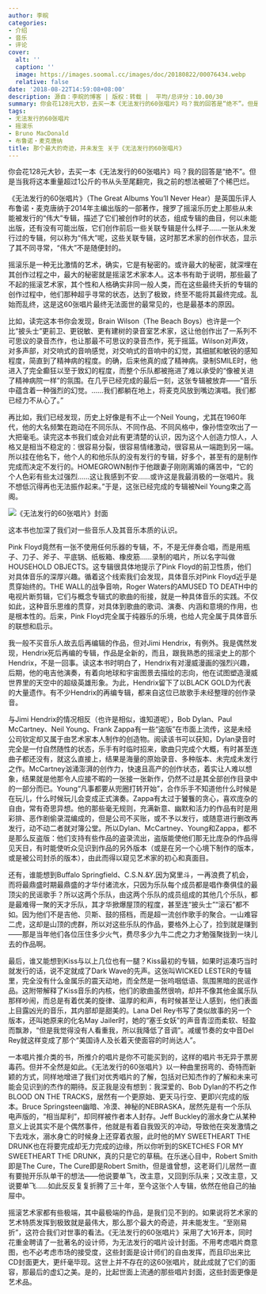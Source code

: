 ```yaml
---
author: 李皖
categories:
- 介绍
- 音乐
- 评论
cover:
  alt: ''
  caption: ''
  image: https://images.soomal.cc/images/doc/20180822/00076434.webp
  relative: false
date: '2018-08-22T14:59:08+08:00'
description: 源自：李皖的博客 | 版权：转载 |  平均/总评分：10.00/30
summary: 你会花128元大钞，去买一本《无法发行的60张唱片》吗？我的回答是“绝不”。但是当我将这本重量超过1公斤的书从头至尾翻完，我之前的想法被砸了个稀巴烂。此书是英国乐评人布鲁诺・麦克唐纳于2014年主编出版的一部著作……
tags:
- 无法发行的60张唱片
- 摇滚乐
- Bruno MacDonald
- 布鲁诺・麦克唐纳
title: 那个最大的奇迹，并未发生 关于《无法发行的60张唱片》
---
```


你会花128元大钞，去买一本《无法发行的60张唱片》吗？我的回答是“绝不”。但是当我将这本重量超过1公斤的书从头至尾翻完，我之前的想法被砸了个稀巴烂。

《无法发行的60张唱片》（The Great Albums You’ll Never Hear）是英国乐评人布鲁诺・麦克唐纳于2014年主编出版的一部著作，搜罗了摇滚乐历史上那些从未能被发行的“伟大”专辑，描述了它们被创作时的状态，组成专辑的曲目，何以未能出版，还有没有可能出版，它们创作前后一些关联专辑是什么样子……一张从未发行过的专辑，何以称为“伟大”呢，这些关联专辑，这时那艺术家的创作状态，显示了其不同寻常，“伟大”不是随便封的。

摇滚乐是一种无比激情的艺术，确实，它是有秘密的。或许最大的秘密，就深埋在其创作过程之中，最大的秘密就是摇滚艺术家本人。这本书有助于说明，那些最了不起的摇滚艺术家，其个性和人格确实非同一般人类，而在这些最终夭折的专辑的创作过程中，他们那种超乎寻常的状态，达到了极致，终至不能将其最终完成。乱始而乱终，这是这60张唱片最终无法面世的最常见的，也是最基本的原因。

比如，读完这本书你会发现，Brain Wilson（The Beach Boys）也许是一个比“披头士”更前卫、更锐敏、更有建树的录音室艺术家，这让他创作出了一系列不可思议的录音杰作，也让那最不可思议的录音杰作，死于摇篮。Wilson对声效，对多声部，对交响式的音响感觉，对交响式的音响中的幻觉，其细腻和敏锐的感知程度，简直到了精神病的程度。的确，后来他真的成了精神病。录制SMILE时，他进入了完全癫狂以至于致幻的程度，而整个乐队都被拖进了难以承受的“像被关进了精神病院一样”的氛围。在几乎已经完成的最后一刻，这张专辑被放弃――“音乐中蕴含着一种强烈的幻觉。……我们都躺在地上，将麦克风放到嘴边演唱。我们都已经力不从心了。”

再比如，我们已经发现，历史上好像是有不止一个Neil Young，尤其在1960年代，他的大名频繁在跑动在不同乐队、不同作品、不同风格中，像孙悟空吹出了一大把毫毛。读完这本书我们或会对此有更清楚的认识，因为这个人创造力惊人，人格又是相当不稳定的：很容易分裂，很容易情绪激动，很容易从一端跑到另一端。所以挂在他名下，他个人的和他乐队的没有发行的专辑，好多个，甚至有的是制作完成而决定不发行的。HOMEGROWN制作于他跟妻子刚刚离婚的痛苦中，“它的个人色彩有些太过强烈……这让我感到不安……或许这是我最消极的一张唱片。我不想低沉得再也无法振作起来。”于是，这张已经完成的专辑被Neil Young束之高阁。

![《无法发行的60张唱片》封面](https://images.soomal.cc/images/doc/20180822/00076433.webp)





这本书也加深了我们对一些音乐人及其音乐本质的认识。

Pink Floyd竟然有一张不使用任何乐器的专辑，不，不是无伴奏合唱，而是用瓶子、刀子、斧子、平底锅、纸板箱、橡皮筋……录制的唱片，所以名字叫做HOUSEHOLD OBJECTS。这专辑很具体地提示了Pink Floyd的前卫性质，他们对具体音乐的深厚兴趣。循着这个线索我们会发现，具体音乐对Pink Floyd近乎是贯穿始终的。THE WALL的战争音响，Roger Waters的AMUSED TO DEATH中的电视片断剪辑，它们与概念专辑式的歌曲的衔接，就是一种具体音乐的实践。不仅如此，这种音乐思维的贯穿，对具体到歌曲的歌词、演奏、内涵和意境的作用，也是根本性的。后来，Pink Floyd完全属于纯器乐的乐境，也给人完全属于具体音乐的联想和启示。

我一般不买音乐人故去后再编辑的作品，但对Jimi Hendrix，有例外。我是偶然发现，Hendrix死后再编的专辑，作品是全新的，而且，跟我熟悉的摇滚史上的那个Hendrix，不是一回事。读这本书时明白了，Hendrix有对漫威漫画的强烈兴趣，后期，他的电吉他演奏，有着向地球和宇宙图景去描绘的志向，他在试图塑造漫威世界里的天空中的超级英雄形象。为此，Hendrix留下了以BLACK GOLD为代表的大量遗作。有不少Hendrix的再编专辑，都来自这位已故歌手未经整理的创作录音。

与Jimi Hendrix的情况相反（也许是相似，谁知道呢），Bob Dylan、Paul McCartney、Neil Young、Frank Zappa有一些“盗版”在市面上流传，这是未经公司钦定却又属于由艺术家本人制作的创造物。阅读该书可以获知，Dylan录音时完全是一付自然随性的状态，乐手有时临时招来，歌曲只完成个大概，有时甚至连曲子都还没有，就这么直接上，结果是海量的原始录音、多种版本、未完成未发行之作。McCartney汹涌澎湃的创作力，快速且高产的创作状态，着实让人难以想象，结果就是他那令人应接不暇的一张接一张新作，仍然不过是其全部创作目录中的一部分而已。Young“凡事都要从兜圈打转开始”，合作乐手不知道他什么时候是在玩儿，什么时候玩儿会变成正式演奏。Zappa有太过于饕餮的贪心，喜欢庞杂的自由，常有奇思异想。他的那些毫无规则，充满新意、幽默和活力的作品有时是用彩排、恶作剧偷录混编成的，但是公司不买账，或不予以发行，或随意进行删改再发行，动不动二者就对簿公堂。所以Dylan、McCartney、Young和Zappa，都不是那么反盗版：他们支持有些作品的盗录流出，盗版能使他们那无比庞杂的作品得见天日，有时能使听众见识到作品的另外版本（或是在另一个心境下制作的版本，或是被公司封杀的版本），由此而得以窥见艺术家的初心和真面目。

还有，谁能想到Buffalo Springfield、C.S.N.&Y.因为窝里斗，一再浪费了机会，而将最鼎盛时期最鼎盛的才华付诸流水，只因为乐队每个成员都是唱作奏俱佳的最顶尖的民谣歌手？所以这两个乐队，由这两个乐队的成员组成的其他几个乐队，都是最难得一聚的天才乐队，其才华掀爆屋顶的程度，甚至连“披头士”“滚石”都不如。因为他们不是吉他、贝斯、鼓的搭档，而是超一流创作歌手的聚合。一山难容二虎，这却是山顶的虎群，所以对这些乐队的作品，要格外上心了，捡到就是赚到――那是当年他们各位压住多少火气，费尽多少九牛二虎之力才勉强聚拢到一块儿去的作品啊。

最后，谁又能想到Kiss与以上几位也有一腿？Kiss最初的专辑，如果时运凑巧当时就发行的话，说不定就成了Dark Wave的先声。这张叫WICKED LESTER的专辑里，完全没有什么金属乐的震天动地，而全然是一张呜咽低语、氛围黑暗的民谣作品。这附带解释了Kiss音乐的内核，他们的歌曲虽然很响，却并不像其他金属乐队那样吵闹，而总是有着优美的旋律、温厚的和声，有时候甚至让人感到，他们表面上目露凶光的音乐，其内部却是甜美的。Lana Del Rey书写了类似故事的另一个版本，还叫她原来的化名May Jailer时，她的“塞壬女妖”的声音青涩而柔软、轻盈而飘渺，“但是我觉得没有人看重我，所以我降低了音调”。减缓节奏的女中音Del Rey就这样变成了那个“美国诗人及长着天使面容的时尚达人”。

一本唱片推介类的书，所推介的唱片是你不可能买到的，这样的唱片书无异于票房毒药。但并不全然是如此。《无法发行的60张唱片》以一种曲里拐弯的、奇特而新颖的方式，同样地增进了我们对优秀唱片的了解，包括对已知杰作的了解和未来可能会见识到的杰作的期待。反正我是没有想到：我深爱的、Bob Dylan的不朽之作BLOOD ON THE TRACKS，居然有一个更原始、更天马行空、更即兴完成的版本。Bruce Springsteen幽暗、冷漠、神秘的NEBRASKA，居然先是有一个乐队电声版的，“相当犀利”，却同样被作者本人封存。Jeff Buckley的溺水身亡从某种意义上说其实不是个偶然事件，他就是有着自我毁灭的冲动，导致他在突发激情之下去戏水，溺水身亡的时候身上还穿着衣服，此时他的MY SWEETHEART THE DRUNK也在将要完成却无力完成的边缘，所以你听到的SKETCHES FOR MY SWEETHEART THE DRUNK，真的只是它的草稿。在乐迷心目中，Robert Smith即是The Cure，The Cure即是Robert Smith，但是谁曾想，这老哥们儿居然一直有要抛开乐队单干的想法――他说要单飞，改主意，又回到乐队来；又改主意，又说要单飞……如此反反复复折腾了三十年，至今这张个人专辑，依然在他自己的抽屉中。

摇滚艺术家都有些极端，其中最极端的作品，是我们见不到的。如果说将艺术家的艺术特质发挥到极致就是最伟大，那么那个最大的奇迹，并未能发生。“至刚易折”，这符合我们对世事的看法。《无法发行的60张唱片》采用了大16开本，同时花重金聘请了一批著名的设计师，为无法发行的唱片设计封面。不用考虑唱片商意图，也不必考虑市场的接受度，这些封面是设计师们的自由发挥，而且印出来比CD封面更大，更纤毫毕现。这世上并不存在的这60张唱片，就此成就了它们的面容，那最后的虚幻之美。是的，比起世面上流通的那些唱片封面，这些封面更像是艺术品。